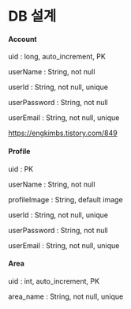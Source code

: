 # DB 설계

#### Account

uid : long, auto_increment, PK

userName : String, not null

userId : String, not null, unique

userPassword : String, not null

userEmail : String, not null, unique

https://engkimbs.tistory.com/849



#### Profile

uid : PK

userName : String, not null

profileImage : String, default image

userId : String, not null, unique

userPassword : String, not null

userEmail : String, not null, unique





#### Area

uid : int, auto_increment, PK

area_name : String, not null, unique



